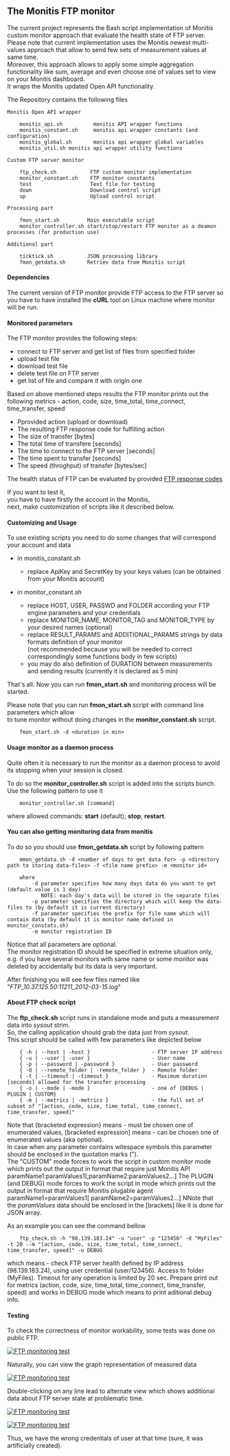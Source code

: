 ## The Monitis FTP monitor

The current project represents the Bash script implementation of Monitis custom monitor approach that evaluate the health state of FTP server.   
Please note that current implementation uses the Monitis newest multi-values approach that allow to send few sets of measurement values at same time.  
Moreover, this approach allows to apply some simple aggregation functionality like sum, average and even choose one of values set to view on your Monitis dashboard.  
It wraps the Monitis updated Open API functionality.  

The Repository contains the following files  

    Monitis Open API wrapper  

        monitis_api.sh          monitis API wrapper functions  
        monitis_constant.sh     monitis api wrapper constants (and configuration)  
        monitis_global.sh       monitis api wrapper global variables  
        monitis_util.sh	monitis api wrapper utility functions  

    Custom FTP server monitor  

        ftp_check.sh           FTP custom monitor implementation
        monitor_constant.sh    FTP monitor constants
        test                   Text file for testing
        down                   Download control script
        up                     Upload control script

    Processing part  

        fmon_start.sh         Main executable script
        monitor_controller.sh start/stop/restart FTP monitor as a deamon processes (for production use)

    Additional part  

        ticktick.sh           JSON processing library
        fmon_getdata.sh       Retriev data from Monitis script


#### Dependencies
The current version of FTP monitor provide FTP access to the FTP server so you have to have installed the __cURL__ tool on Linux  machine where monitor will be run.  

#### Monitored parameters

The FTP monitor provides the following steps:
  - connect to FTP server and get list of files from specified folder
  - upload test file
  - download test file
  - delete test file on FTP server
  - get list of file and compare it with origin one

Based on above mentioned steps results the FTP monitor prints out the following metrics - action, code, size, time_total, time_connect, time_transfer, speed

  - Pprovided action (upload or download)   
  - The resulting FTP response code for fulfilling action 
  - The size of transfer [bytes]  
  - The total time of transfere [seconds]  
  - The time to connect to the FTP server [seconds]  
  - The time spent to transfer [seconds]  
  - The speed (throghput) of transfer [bytes/sec]  

The health status of FTP can be evaluated by provided [FTP response codes](http://www.theegglestongroup.com/writing/ftp_error_codes.php)    

If you want to test it,  
you have to have firstly the account in the Monitis,   
next, make customization of scripts like it described below.

#### Customizing and Usage 
To use existing scripts you need to do some changes that will correspond your account and data

  - in monitis_constant.sh  
      - replace ApiKey and SecretKey by your keys values (can be obtained from your Monitis account)  
        
  - in monitor_constant.sh  
      - replace HOST, USER, PASSWD and FOLDER according your FTP engine parameters and your credentials
      - replace MONITOR_NAME, MONITOR_TAG and MONITOR_TYPE by your desired names (optional)
      - replace RESULT_PARAMS and ADDITIONAL_PARAMS strings by data formats definition of your monitor  
       (not recommended because you will be needed to correct correspondingly some functions body in few scripts)
      - you may do also definition of DURATION between measurements and sending results (currently it is declared as 5 min)
        
That's all. Now you can run __fmon_start.sh__ and monitoring process will be started.  

Please note that you can run __fmon_start.sh__ script with command line parameters which allow  
to tune monitor without doing changes in the __monitor_constant.sh__ script.  

        fmon_start.sh -d <duration in min>

#### Usage monitor as a daemon process
Quite often it is necessary to run the monitor as a daemon process to avoid its stopping when your session is closed.  

To do so the __monitor_controller.sh__ script is added into the scripts bunch.  
Use the following pattern to use it  

        monitor_controller.sh [command]

where allowed commands: __start__ (default); __stop__; __restart__.

#### You can also getting monitoring data from monitis 
To do so you should use __fmon_getdata.sh__ script by following pattern  

        mmon_getdata.sh -d <number of days to get data for> -p <directory path to storing data-files> -f <file name prefix> -m <monitor id> 

        where
            -d parameter specifies how many days data do you want to get (default value is 1 day)
               NOTE: each day's data will be stored in the separate files
            -p parameter specifies the directory which will keep the data-files to (by default it is current directory)
            -f parameter specifies the prefix for file name which will contain data (by default it is monitor name defined in monitor_constats.sh)
            -m monitor registration ID 

Notice that all parameters are optional.  
The monitor registration ID should be specified in extreme situation only, e.g. if you have several monitors with same name or some monitor was deleted by accidentally but its data is very important.  

After finishing you will see few files named like "_FTP_10.37.125.50:11211_2012-03-15.log_"  

#### About FTP check script

The __ftp_check.sh__ script runs in standalone mode and puts a measurement data into _sysout_ strim.  
So, the calling application should grab the data just from _sysout_.  
This script should be called with few parameters like depicted below  

        { -h | --host | -host }                    - FTP server IP address
        { -u | --user | -user }                    - User name
        { -p | --password | -password }            - User password
        { -d | --remote_folder | -remote_folder }  - Remote folder
        { -t | --timeout | -timeout }              - Maximum duration [seconds] allowed for the transfer processing
        { -o | --mode | -mode }                    - one of {DEBUG | PLUGIN | CUSTOM} 
        { -m | --metrics | -metrics }              - the full set of subset of "[action, code, size, time_total, time_connect, time_transfer, speed]"

Note that {bracketed expression}  means - must be chosen one of enumerated values, [bracketed expression] means - can be chosen one of enumerated values (aka optional).  
In case when any parameter contains witespace symbols this parameter should be enclosed in the quotation marks (").  
The "CUSTOM" mode forces to work the script in custom monitor mode which prints out the output in format that require just Monitis API  
        paramName1:paramValues1[;paramName2:paramValues2...] 
The PLUGIN (and DEBUG) mode forces to work the script in mode which prints out the output in format that require Monitis plugable agent  
        paramName1=paramValues1[ paramName2=paramValues2...] 
NNote that the _paramValues_ data should be enclosed in the [brackets] like it is done for JSON array.  

As an example you can see the command bellow  

        ftp_check.sh -h "98.139.183.24" -u "user" -p "123456" -d "MyFiles" -t 20 --m "[action, code, size, time_total, time_connect, time_transfer, speed]" -o DEBUG

which means - check FTP server health defined by IP address (98.139.183.24), using user credential (user/123456). Access to folder (MyFiles). Timeout for any operation is limited by 20 sec. Prepare print out for metrics (action, code, size, time_total, time_connect, time_transfer, speed) and works in DEBUG mode which means to print aditional debug info.


#### Testing 
To check the correctness of monitor workability, some tests was done on public FTP.  

<a href="http://i.imgur.com/IOChc"><img src="http://i.imgur.com/IOChc.png?1" title="FTP monitoring test" /></a>

Naturally, you can view the graph representation of measured data

<a href="http://i.imgur.com/a9xgR"><img src="http://i.imgur.com/a9xgR.png?1" title="FTP monitoring test" /></a>

Double-clicking on any line lead to alternate view which shows additional data about FTP server state at problematic time.  

<a href="http://i.imgur.com/M1Ovo"><img src="http://i.imgur.com/M1Ovo.png?1" title="FTP monitoring test" /></a>

<a href="http://i.imgur.com/Jh9jM"><img src="http://i.imgur.com/Jh9jM.png?1" title="FTP monitoring test" /></a>

Thus, we have the wrong credentials of user at that time (sure, it was artificially created).  


